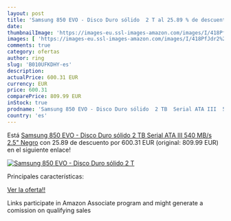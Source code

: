 ```yaml
---
layout: post
title: 'Samsung 850 EVO - Disco Duro sólido  2 T al 25.89 % de descuento'
date: 
thumbnailImage: 'https://images-eu.ssl-images-amazon.com/images/I/418PfJdr2%2BL._SL200_.jpg'
images: [ 'https://images-eu.ssl-images-amazon.com/images/I/418PfJdr2%2BL._SL200_.jpg' ]
comments: true
category: ofertas
author: ring
slug: 'B010UFKDHY-es'
description:
actualPrice: 600.31 EUR
currency: EUR
price: 600.31
comparePrice: 809.99 EUR
inStock: true
prodname: 'Samsung 850 EVO - Disco Duro sólido  2 TB  Serial ATA III  540 MB/s  2.5"   Negro'
country: 'es'
---
```


Está [Samsung 850 EVO - Disco Duro sólido  2 TB  Serial ATA III  540 MB/s  2.5"   Negro](https://www.amazon.es/dp/B010UFKDHY/?tag=tolees-21) con 25.89 de descuento por 600.31 EUR (original: 809.99 EUR) en el siguiente enlace!

[![Samsung 850 EVO - Disco Duro sólido  2 T](https://images-eu.ssl-images-amazon.com/images/I/418PfJdr2%2BL._SL200_.jpg)](https://www.amazon.es/dp/B010UFKDHY/?tag=tolees-21)

Principales características:


[Ver la oferta!!](https://www.amazon.es/dp/B010UFKDHY/?tag=tolees-21)

Links participate in Amazon Associate program and might generate a comission on qualifying sales


